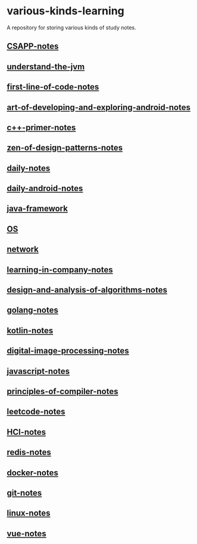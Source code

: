 # various-kinds-learning
A repository for storing various kinds of study notes.



## [CSAPP-notes](https://github.com/IzumiSakai-zy/various-kinds-learning/blob/master/csapp.md)

## [understand-the-jvm](https://github.com/IzumiSakai-zy/various-kinds-learning/blob/master/jvm.md)

## [first-line-of-code-notes](https://github.com/IzumiSakai-zy/various-kinds-learning/blob/master/first-line-of-code.md)

## [art-of-developing-and-exploring-android-notes](https://github.com/IzumiSakai-zy/various-kinds-learning/blob/master/android-develop-explore-art.md)

## [c++-primer-notes](https://github.com/IzumiSakai-zy/various-kinds-learning/blob/master/cpp-primer.md)

## [zen-of-design-patterns-notes](https://github.com/IzumiSakai-zy/various-kinds-learning/blob/master/design-patterns.md)

## [daily-notes](https://github.com/IzumiSakai-zy/various-kinds-learning/blob/master/daily.md)

## [daily-android-notes](https://github.com/IzumiSakai-zy/various-kinds-learning/blob/master/daily-android.md)

## [java-framework](https://github.com/IzumiSakai-zy/various-kinds-learning/tree/master/java-framework)

## [OS](https://github.com/IzumiSakai-zy/various-kinds-learning/blob/master/os.md)

## [network](https://github.com/IzumiSakai-zy/various-kinds-learning/blob/master/network-programming.md)

## [learning-in-company-notes](https://github.com/IzumiSakai-zy/various-kinds-learning/blob/master/company-learning.md)

## [design-and-analysis-of-algorithms-notes](https://github.com/IzumiSakai-zy/various-kinds-learning/blob/master/design-and-analysis-of-algorithms.md)

## [golang-notes](https://github.com/IzumiSakai-zy/various-kinds-learning/blob/master/go.md)

## [kotlin-notes](https://github.com/IzumiSakai-zy/various-kinds-learning/blob/master/kotlin.md)

## [digital-image-processing-notes](https://github.com/IzumiSakai-zy/various-kinds-learning/blob/master/digital-image-processing.md)

## [javascript-notes](https://github.com/IzumiSakai-zy/various-kinds-learning/blob/master/java-script.md)

## [principles-of-compiler-notes](https://github.com/IzumiSakai-zy/various-kinds-learning/blob/master/priciples-of-compiler.md)

## [leetcode-notes](https://github.com/IzumiSakai-zy/various-kinds-learning/blob/master/leet-code.md)

## [HCI-notes](https://github.com/IzumiSakai-zy/various-kinds-learning/blob/master/human-computer-interaction.md)

## [redis-notes](https://github.com/IzumiSakai-zy/various-kinds-learning/blob/master/redis.md)

## [docker-notes](https://github.com/IzumiSakai-zy/various-kinds-learning/blob/master/docker.md)

## [git-notes](https://github.com/IzumiSakai-zy/various-kinds-learning/blob/master/git.md)

## [linux-notes](https://github.com/IzumiSakai-zy/various-kinds-learning/blob/master/linux.md)

## [vue-notes](https://github.com/IzumiSakai-zy/various-kinds-learning/blob/master/vue.md)

